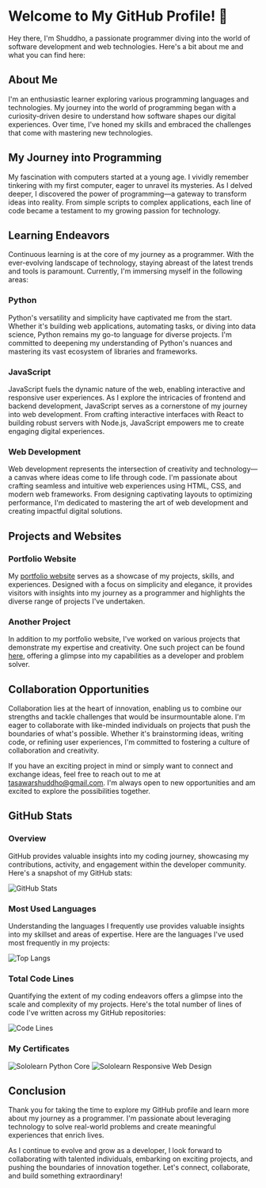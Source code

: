# Welcome to My GitHub Profile! 👋

Hey there, I'm Shuddho, a passionate programmer diving into the world of software development and web technologies. Here's a bit about me and what you can find here:

## About Me

I'm an enthusiastic learner exploring various programming languages and technologies. My journey into the world of programming began with a curiosity-driven desire to understand how software shapes our digital experiences. Over time, I've honed my skills and embraced the challenges that come with mastering new technologies.

## My Journey into Programming

My fascination with computers started at a young age. I vividly remember tinkering with my first computer, eager to unravel its mysteries. As I delved deeper, I discovered the power of programming—a gateway to transform ideas into reality. From simple scripts to complex applications, each line of code became a testament to my growing passion for technology.

## Learning Endeavors

Continuous learning is at the core of my journey as a programmer. With the ever-evolving landscape of technology, staying abreast of the latest trends and tools is paramount. Currently, I'm immersing myself in the following areas:

### Python

Python's versatility and simplicity have captivated me from the start. Whether it's building web applications, automating tasks, or diving into data science, Python remains my go-to language for diverse projects. I'm committed to deepening my understanding of Python's nuances and mastering its vast ecosystem of libraries and frameworks.

### JavaScript

JavaScript fuels the dynamic nature of the web, enabling interactive and responsive user experiences. As I explore the intricacies of frontend and backend development, JavaScript serves as a cornerstone of my journey into web development. From crafting interactive interfaces with React to building robust servers with Node.js, JavaScript empowers me to create engaging digital experiences.

### Web Development

Web development represents the intersection of creativity and technology—a canvas where ideas come to life through code. I'm passionate about crafting seamless and intuitive web experiences using HTML, CSS, and modern web frameworks. From designing captivating layouts to optimizing performance, I'm dedicated to mastering the art of web development and creating impactful digital solutions.

## Projects and Websites

### Portfolio Website

My [portfolio website](https://tasawar-ahmed-shuddho.vercel.app) serves as a showcase of my projects, skills, and experiences. Designed with a focus on simplicity and elegance, it provides visitors with insights into my journey as a programmer and highlights the diverse range of projects I've undertaken.

### Another Project

In addition to my portfolio website, I've worked on various projects that demonstrate my expertise and creativity. One such project can be found [here](https://tasurik-web.onrender.com/), offering a glimpse into my capabilities as a developer and problem solver.

## Collaboration Opportunities

Collaboration lies at the heart of innovation, enabling us to combine our strengths and tackle challenges that would be insurmountable alone. I'm eager to collaborate with like-minded individuals on projects that push the boundaries of what's possible. Whether it's brainstorming ideas, writing code, or refining user experiences, I'm committed to fostering a culture of collaboration and creativity.

If you have an exciting project in mind or simply want to connect and exchange ideas, feel free to reach out to me at [tasawarshuddho@gmail.com](mailto:tasawarshuddho@gmail.com). I'm always open to new opportunities and am excited to explore the possibilities together.

## GitHub Stats

### Overview

GitHub provides valuable insights into my coding journey, showcasing my contributions, activity, and engagement within the developer community. Here's a snapshot of my GitHub stats:

![GitHub Stats](https://github-readme-stats.vercel.app/api?username=Shuddho11288&show_icons=true&theme=radical)

### Most Used Languages

Understanding the languages I frequently use provides valuable insights into my skillset and areas of expertise. Here are the languages I've used most frequently in my projects:

![Top Langs](https://github-readme-stats.vercel.app/api/top-langs/?username=Shuddho11288&layout=compact&theme=radical)

### Total Code Lines

Quantifying the extent of my coding endeavors offers a glimpse into the scale and complexity of my projects. Here's the total number of lines of code I've written across my GitHub repositories:

![Code Lines](https://img.shields.io/tokei/lines/github/Shuddho11288/Shuddho11288?color=blue&label=Total%20Code%20Lines)

### My Certificates

![Sololearn Python Core](https://i.postimg.cc/h45dn4Vs/Whats-App-Image-2023-07-05-at-22-29-53-edaf19d0.jpg)
![Sololearn Responsive Web Design](https://i.postimg.cc/G29FCXhg/Whats-App-Image-2023-07-05-at-22-29-07-7b02fc33.jpg)

## Conclusion

Thank you for taking the time to explore my GitHub profile and learn more about my journey as a programmer. I'm passionate about leveraging technology to solve real-world problems and create meaningful experiences that enrich lives.

As I continue to evolve and grow as a developer, I look forward to collaborating with talented individuals, embarking on exciting projects, and pushing the boundaries of innovation together. Let's connect, collaborate, and build something extraordinary!

